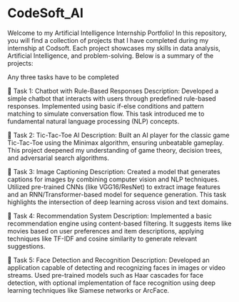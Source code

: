 # CodeSoft_AI
Welcome to my Artificial Intelligence Internship Portfolio! In this repository, you will find a collection of projects that I have completed during my internship at Codsoft. Each project showcases my skills in data analysis, Artificial Intelligence, and problem-solving. Below is a summary of the projects:

Any three tasks have to be completed

🔹 Task 1: Chatbot with Rule-Based Responses
Description:
Developed a simple chatbot that interacts with users through predefined rule-based responses. Implemented using basic if-else conditions and pattern matching to simulate conversation flow. This task introduced me to fundamental natural language processing (NLP) concepts.

🔹 Task 2: Tic-Tac-Toe AI
Description:
Built an AI player for the classic game Tic-Tac-Toe using the Minimax algorithm, ensuring unbeatable gameplay. This project deepened my understanding of game theory, decision trees, and adversarial search algorithms.

🔹 Task 3: Image Captioning
Description:
Created a model that generates captions for images by combining computer vision and NLP techniques. Utilized pre-trained CNNs (like VGG16/ResNet) to extract image features and an RNN/Transformer-based model for sequence generation. This task highlights the intersection of deep learning across vision and text domains.

🔹 Task 4: Recommendation System
Description:
Implemented a basic recommendation engine using content-based filtering. It suggests items like movies based on user preferences and item descriptions, applying techniques like TF-IDF and cosine similarity to generate relevant suggestions.

🔹 Task 5: Face Detection and Recognition
Description:
Developed an application capable of detecting and recognizing faces in images or video streams. Used pre-trained models such as Haar cascades for face detection, with optional implementation of face recognition using deep learning techniques like Siamese networks or ArcFace.
